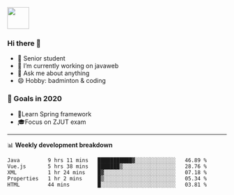 <img src="https://github.com/egoist/egoist/raw/master/balloon.gif" width="50">

### Hi there 🐏

- 🌱 Senior student
- 🔭 I’m currently working on javaweb
- 💬 Ask me about anything
- 😄 Hobby: badminton & coding

### 🚀 Goals in 2020
+ 🍃Learn Spring framework
+ 🎓Focus on ZJUT exam
-------

📊 **Weekly development breakdown**
<!--START_SECTION:waka-->
```text
Java         9 hrs 11 mins   ███████████▓░░░░░░░░░░░░░   46.89 % 
Vue.js       5 hrs 38 mins   ███████▒░░░░░░░░░░░░░░░░░   28.76 % 
XML          1 hr 24 mins    █▓░░░░░░░░░░░░░░░░░░░░░░░   07.18 % 
Properties   1 hr 2 mins     █▒░░░░░░░░░░░░░░░░░░░░░░░   05.34 % 
HTML         44 mins         █░░░░░░░░░░░░░░░░░░░░░░░░   03.81 % 
```
<!--END_SECTION:waka-->
